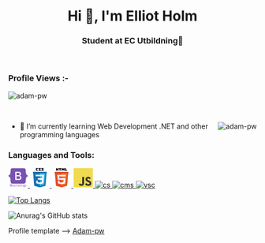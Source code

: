 <h1 align="center">Hi 👋, I'm Elliot Holm</h1>
<h3 align="center">Student at EC Utbildning🌟</h3>

<br>

<p align="right"> <h3>Profile Views :-</h3> <img src="https://komarev.com/ghpvc/?username=h0olm-pw&label=Profile%20views&color=0e75b6&style=flat"
    alt="adam-pw" /> 
  </p>

<br>

<p><img align="right" src="https://github.com/Adam-pw/Adam-pw/blob/main/animation_500_kxa883sd.gif" alt="adam-pw" height="300"/></p>


- 🌱 I’m currently learning Web Development .NET and other programming languages



<h3 align="left">Languages and Tools:</h3>
<p align="left"> 
<a href="https://getbootstrap.com" target="_blank" rel="noreferrer">
    <img src="https://raw.githubusercontent.com/devicons/devicon/master/icons/bootstrap/bootstrap-plain-wordmark.svg"
      alt="bootstrap" width="40" height="40" /> </a> 
     
<a href="https://www.w3schools.com/css/" target="_blank" rel="noreferrer">
    <img src="https://raw.githubusercontent.com/devicons/devicon/master/icons/css3/css3-original-wordmark.svg" alt="css3"
      width="40" height="40" /> </a>
      
<a href="https://www.w3.org/html/" target="_blank" rel="noreferrer"> 
          <img src="https://raw.githubusercontent.com/devicons/devicon/master/icons/html5/html5-original-wordmark.svg"
      alt="html5" width="40" height="40" /> </a>
     
<a href="https://developer.mozilla.org/en-US/docs/Web/JavaScript" target="_blank" rel="noreferrer"> 
    <img src="https://raw.githubusercontent.com/devicons/devicon/master/icons/javascript/javascript-original.svg"
      alt="javascript" width="40" height="40" /> </a> 
      
<a href="https://www.w3schools.com/cs/index.php" target="_blank" rel="noreferrer">
    <img src="https://cdn.iconscout.com/icon/free/png-256/csharp-1-1175241.png"
      alt="cs" width="40" height="40" /> </a>
      
      
<a href="https://en.wikipedia.org/wiki/Content_management_system" target="_blank" rel="noreferrer"> 
    <img src="https://softprodigy.com/wp-content/uploads/2019/06/cms.png" alt="cms"
      width="40" height="40" /> </a> 
    
<a href="https://code.visualstudio.com/" target="_blank" rel="noreferrer"> 
    <img src="https://upload.wikimedia.org/wikipedia/commons/thumb/9/9a/Visual_Studio_Code_1.35_icon.svg/2048px-Visual_Studio_Code_1.35_icon.svg.png" alt="vsc"
      width="40" height="40" /> </a> 

[![Top Langs](https://github-readme-stats.vercel.app/api/top-langs/?username=h0olm&layout=compact&theme=radical)](https://github.com/anuraghazra/github-readme-stats)


![Anurag's GitHub stats](https://github-readme-stats.vercel.app/api?username=h0olm&show_icons=true&theme=radical)


      



Profile template --> [Adam-pw](https://github.com/Adam-pw)

